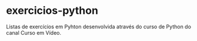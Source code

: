# exercicios-python
 Listas de exercícios em Pyhton desenvolvida através do curso de Python do canal Curso em Vídeo.
